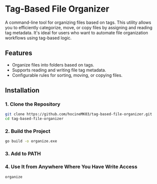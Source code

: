 # Tag-Based File Organizer

A command-line tool for organizing files based on tags. This utility allows you to efficiently categorize, move, or copy files by assigning and reading tag metadata. It's ideal for users who want to automate file organization workflows using tag-based logic.

## Features

- Organize files into folders based on tags.
- Supports reading and writing file tag metadata.
- Configurable rules for sorting, moving, or copying files.


## Installation

### 1. Clone the Repository

```sh
git clone https://github.com/hocineMK03/tag-based-file-organizer.git
cd tag-based-file-organizer

```


### 2. Build the Project

```sh
go build -o organize.exe      

```


### 3. Add to PATH

### 4. Use It from Anywhere Where You Have Write Access 

```sh
organize

```
